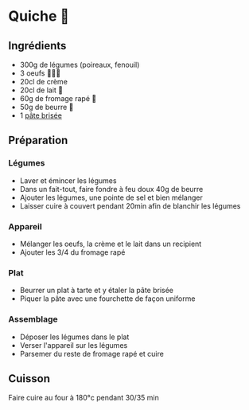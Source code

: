 # Quiche 🥬

## Ingrédients

- 300g de légumes (poireaux, fenouil)
- 3 oeufs 🥚🥚🥚
- 20cl de crème
- 20cl de lait 🥛
- 60g de fromage rapé 🧀
- 50g de beurre 🧈
- 1 [pâte brisée](pate_brisee.md)

## Préparation

### Légumes

- Laver et émincer les légumes
- Dans un fait-tout, faire fondre à feu doux 40g de beurre
- Ajouter les légumes, une pointe de sel et bien mélanger
- Laisser cuire à couvert pendant 20min afin de blanchir les légumes

### Appareil

- Mélanger les oeufs, la crème et le lait dans un recipient
- Ajouter les 3/4 du fromage rapé

### Plat

- Beurrer un plat à tarte et y étaler la pâte brisée
- Piquer la pâte avec une fourchette de façon uniforme

### Assemblage

- Déposer les légumes dans le plat
- Verser l'appareil sur les légumes
- Parsemer du reste de fromage rapé et cuire

## Cuisson

Faire cuire au four à 180°c pendant 30/35 min
